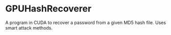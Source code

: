 GPUHashRecoverer
================

A program in CUDA to recover a password from a given MD5 hash file. Uses smart attack methods.
